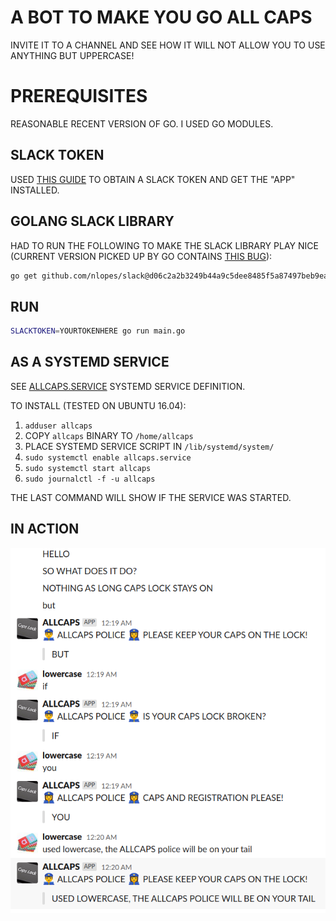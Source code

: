 # A BOT TO MAKE YOU GO ALL CAPS

INVITE IT TO A CHANNEL AND SEE HOW IT WILL NOT ALLOW YOU TO USE ANYTHING BUT UPPERCASE!

# PREREQUISITES

REASONABLE RECENT VERSION OF GO. I USED GO MODULES.

## SLACK TOKEN

USED [THIS GUIDE](https://github.com/threatsimple/smug-broker/blob/master/doc/slack.md)
TO OBTAIN A SLACK TOKEN AND GET THE "APP" INSTALLED.

## GOLANG SLACK LIBRARY

HAD TO RUN THE FOLLOWING TO MAKE THE SLACK LIBRARY PLAY NICE
(CURRENT VERSION PICKED UP BY GO CONTAINS [THIS BUG](https://github.com/nlopes/slack/pull/618)):

```bash
go get github.com/nlopes/slack@d06c2a2b3249b44a9c5dee8485f5a87497beb9ea
```

## RUN

```bash
SLACKTOKEN=YOURTOKENHERE go run main.go
```

## AS A SYSTEMD SERVICE

SEE [ALLCAPS.SERVICE](allcaps.service) SYSTEMD SERVICE DEFINITION.

TO INSTALL (TESTED ON UBUNTU 16.04):

1. `adduser allcaps`
2. COPY `allcaps` BINARY TO `/home/allcaps`
3. PLACE SYSTEMD SERVICE SCRIPT IN `/lib/systemd/system/`
4. `sudo systemctl enable allcaps.service`
5. `sudo systemctl start allcaps`
6. `sudo journalctl -f -u allcaps`

THE LAST COMMAND WILL SHOW IF THE SERVICE WAS STARTED.

## IN ACTION

![ALLCAPS IN ACTION](action-shot.png)